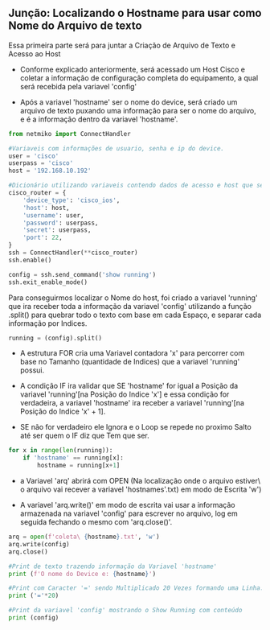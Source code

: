 ## Junção: Localizando o Hostname para usar como Nome do Arquivo de texto

Essa primeira parte será para juntar a Criação de Arquivo de Texto e Acesso ao Host

- Conforme explicado anteriormente, será acessado um Host Cisco e coletar a informação de configuração completa do equipamento, a qual será recebida pela variavel 'config'

- Após a variavel 'hostname' ser o nome do device, será criado um arquivo de texto puxando uma informação para ser o nome do arquivo, e é a informação dentro da variavel 'hostname'.

```python
from netmiko import ConnectHandler

#Variaveis com informações de usuario, senha e ip do device.
user = 'cisco'
userpass = 'cisco'
host = '192.168.10.192'

#Dicionário utilizando variaveis contendo dados de acesso e host que será acessado
cisco_router = {
    'device_type': 'cisco_ios',
    'host': host,
    'username': user,
    'password': userpass,
    'secret': userpass,
    'port': 22,
}
ssh = ConnectHandler(**cisco_router)
ssh.enable()

config = ssh.send_command('show running')
ssh.exit_enable_mode()
```

Para conseguirmos localizar o Nome do host, foi criado a variavel 'running' que ira receber toda a informação da variavel 'config' utilizando a função .split() para quebrar todo o texto com base em cada Espaço, e separar cada informação por Indices.

```python
running = (config).split()
```

- A estrutura FOR cria uma Variavel contadora 'x' para percorrer com base no Tamanho (quantidade de Indices) que a variavel 'running' possui.

- A condição IF ira validar que SE 'hostname' for igual a Posição da variavel 'running'[na Posição do Indice 'x'] e essa condição for verdadeira, a variavel 'hostname' ira receber a variavel 'running'[na Posição do Indice 'x' + 1].

- SE não for verdadeiro ele Ignora e o Loop se repede no proximo Salto até ser quem o IF diz que Tem que ser.

```python
for x in range(len(running)):
    if 'hostname' == running[x]:
        hostname = running[x+1]
```
- a Variavel 'arq' abrirá com OPEN (Na localização onde o arquivo estiver\ o arquivo vai recever a variavel 'hostnames'.txt) em modo de Escrita 'w')

- A variavel 'arq.write()' em modo de escrita vai usar a informação armazenada na variavel 'config' para escrever no arquivo, log em seguida fechando o mesmo com 'arq.close()'.

```python
arq = open(f'coleta\ {hostname}.txt', 'w')
arq.write(config)
arq.close()

#Print de texto trazendo informação da Variavel 'hostname'
print (f'O nome do Device e: {hostname}')

#Print com Caracter '=' sendo Multiplicado 20 Vezes formando uma Linha.
print ('='*20)

#Print da variavel 'config' mostrando o Show Running com conteúdo
print (config)
```
